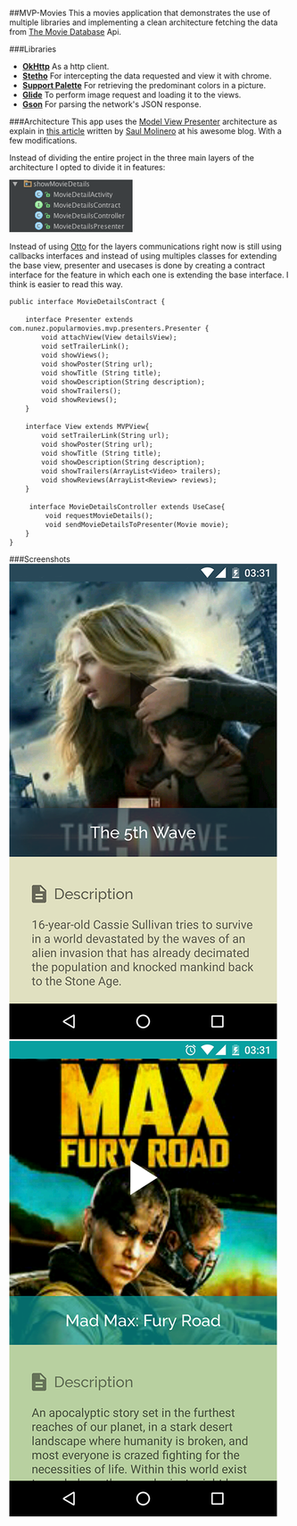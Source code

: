 ##MVP-Movies
This a movies application that demonstrates the use of multiple libraries and
implementing a clean architecture fetching the data from [The Movie Database](https://www.themoviedb.org) Api.

###Libraries
- **[OkHttp](https://square.github.io/okhttp/)** As a http client.
- **[Stetho](https://facebook.github.io/stetho/)** For intercepting the data requested and view it with chrome.
- **[Support Palette](https://developer.android.com/reference/android/support/v7/graphics/Palette.html)** For retrieving the predominant colors in a picture. 
- **[Glide](https://github.com/bumptech/glide)** To perform image request and loading it to the views.
- **[Gson](https://github.com/google/gson)** For parsing the network's JSON response.

###Architecture
This app uses the [Model View Presenter](https://en.wikipedia.org/wiki/Model%E2%80%93view%E2%80%93presenter) architecture as explain in [this article](https://saulmm.github.io/2015/02/02/A%20useful%20stack%20on%20android%20%231,%20architecture/)
written by [Saul Molinero](https://plus.google.com/+SaulMolineroMalvido) at his awesome blog. With a few modifications.

Instead of dividing the entire project in the three main layers of the architecture I opted to divide it
in features:

![Feature](/screenshots/feature.png?raw=true)

Instead of using [Otto](https://github.com/square/otto) for the layers communications right now is still using
callbacks interfaces and instead of using multiples classes for extending the base view, presenter and usecases
is done by creating a contract interface for the feature in which each one is extending the base interface. 
I think is easier to read this way.

```
public interface MovieDetailsContract {

    interface Presenter extends com.nunez.popularmovies.mvp.presenters.Presenter { 
        void attachView(View detailsView);
        void setTrailerLink();
        void showViews();
        void showPoster(String url);
        void showTitle (String title);
        void showDescription(String description);
        void showTrailers();
        void showReviews(); 
    }

    interface View extends MVPView{
        void setTrailerLink(String url);
        void showPoster(String url);
        void showTitle (String title);
        void showDescription(String description);
        void showTrailers(ArrayList<Video> trailers);
        void showReviews(ArrayList<Review> reviews); 
    } 
    
     interface MovieDetailsController extends UseCase{
         void requestMovieDetails();
         void sendMovieDetailsToPresenter(Movie movie);
    }
}

```

###Screenshots
![1](/screenshots/Screenshot_1.png?raw=true)
![2](/screenshots/Screenshot_2.png?raw=true)


